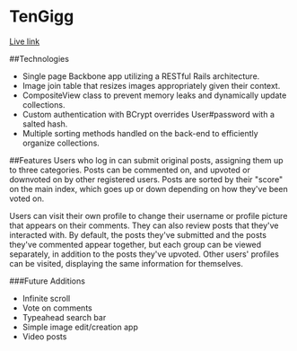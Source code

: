 # TenGigg

[Live link][link]

[link]: http://www.tengigg.xyz/

##Technologies
- Single page Backbone app utilizing a RESTful Rails architecture.
- Image join table that resizes images appropriately given their context.
- CompositeView class to prevent memory leaks and dynamically update collections.
- Custom authentication with BCrypt overrides User#password with a salted hash.
- Multiple sorting methods handled on the back-end to efficiently organize collections.

##Features
Users who log in can submit original posts, assigning them up to three categories. Posts
can be commented on, and upvoted or downvoted on by other registered users. Posts are
sorted by their "score" on the main index, which goes up or down depending on how they've
been voted on.

Users can visit their own profile to change their username or profile picture that appears
on their comments. They can also review posts that they've interacted with. By default, 
the posts they've submitted and the posts they've commented appear together, but each 
group can be viewed separately, in addition to the posts they've upvoted. Other users'
profiles can be visited, displaying the same information for themselves.

###Future Additions
- Infinite scroll
- Vote on comments
- Typeahead search bar
- Simple image edit/creation app
- Video posts